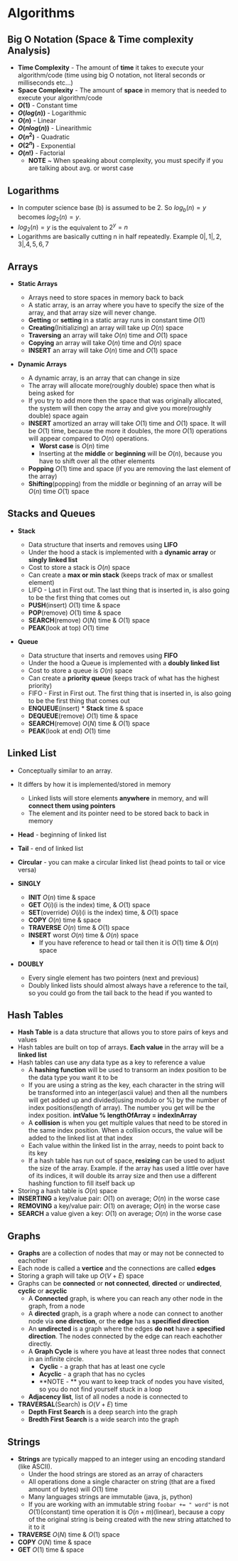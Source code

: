 # Algorithms

## Big O Notation (Space & Time complexity Analysis)
* **Time Complexity** - The amount of **time** it takes to execute your algorithm/code (time using big O notation, not literal seconds or milliseconds etc...)
* **Space Complexity** - The amount of **space** in memory that is needed to execute your algorithm/code
* **$O(1)$** - Constant time
* **$O(log(n))$** - Logarithmic
* **$O(n)$** - Linear
* **$O(nlog(n))$** - Linearithmic
* **$O(n^2)$** - Quadratic
* **$O(2^n)$** - Exponential
* **$O(n!)$** - Factorial
  * **NOTE** ~ When speaking about complexity, you must specify if you are talking about avg. or worst case

## **Logarithms**
 * In computer science base (b) is assumed to be 2. So $log{_b}(n) = y$ becomes $log{_2}(n) = y$. 
 * $log{_2}(n) = y$ is the equivalent to $2^y=n$ 
 * Logarithms are basically cutting n in half repeatedly. Example ${0 |,1 |,2,3 |,4,5,6,7}$

## **Arrays**
 * **Static Arrays**
    * Arrays need to store spaces in memory back to back
   * A static array, is an array where you have to specify the size of the array, and that array size will never change.
   * **Getting** or **setting** in a static array runs in constant time $O(1)$
   * **Creating**(Initializing) an array will take up $O(n)$ space
   * **Traversing** an array will take $O(n)$ time and $O(1)$ space
   * **Copying** an array will take $O(n)$ time and $O(n)$ space
   * **INSERT** an array will take $O(n)$ time and $O(1)$ space

 * **Dynamic Arrays** 
    * A dynamic array, is an array that can change in size
    * The array will allocate more(roughly double) space then what is being asked for
    * If you try to add more then the space that was originally allocated, the system will then copy the array and give you more(roughly double) space again
    * **INSERT** amortized an array will take $O(1)$ time and $O(1)$ space. It will be $O(1)$ time, because the more it doubles, the more $O(1)$ operations will appear compared to $O(n)$ operations.
      * **Worst case** is $O(n)$ time
      * Inserting at the **middle** or **beginning** will be $O(n)$, because you have to shift over all the other elements
    * **Popping** $O(1)$ time and space (if you are removing the last element of the array)
    * **Shifting**(popping) from the middle or beginning of an array will be $O(n)$ time $O(1)$ space
    
## **Stacks and Queues**
* **Stack**
  * Data structure that inserts and removes using **LIFO**
  * Under the hood a stack is implemented with a **dynamic array** or **singly linked list**
  * Cost to store a stack is $O(n)$ space
  * Can create a **max or min stack** (keeps track of max or smallest element)
  * LIFO - Last in First out. The last thing that is inserted in, is also going to be the first thing that comes out
  * **PUSH**(insert) $O(1)$ time & space
  * **POP**(remove) $O(1)$ time & space
  * **SEARCH**(remove) $O(N)$ time & $O(1)$ space
  * **PEAK**(look at top) $O(1)$ time

* **Queue**
  * Data structure that inserts and removes using **FIFO**
  * Under the hood a Queue is implemented with a **doubly linked list**
  * Cost to store a queue is $O(n)$ space
  * Can create a **priority queue** (keeps track of what has the highest priority)
  * FIFO - First in First out. The first thing that is inserted in, is also going to be the first thing that comes out
  * **ENQUEUE**(insert) * **Stack** time & space
  * **DEQUEUE**(remove) $O(1)$ time & space
  * **SEARCH**(remove) $O(N)$ time & $O(1)$ space
  * **PEAK**(look at end) $O(1)$ time

## **Linked List**
* Conceptually similar to an array.
* It differs by how it is implemented/stored in memory
  * Linked lists will store elements **anywhere** in memory, and will **connect them using pointers**
  * The element and its pointer need to be stored back to back in memory
* **Head** - beginning of linked list
* **Tail** - end of linked list
* **Circular** - you can make a circular linked list (head points to tail or vice versa)
* **SINGLY**
  * **INIT** $O(n)$ time & space
  * **GET** $O(i)$(i is the index) time, & $O(1)$ space
  * **SET**(override) $O(i)$(i is the index) time, & $O(1)$ space
  * **COPY** $O(n)$ time & space
  * **TRAVERSE** $O(n)$ time & $O(1)$ space
  * **INSERT** worst $O(n)$ time & $O(n)$ space
    * If you have reference to head or tail then it is $O(1)$ time & $O(n)$ space

* **DOUBLY**
  * Every single element has two pointers (next and previous)
  * Doubly linked lists should almost always have a reference to the tail, so you could go from the tail back to the head if you wanted to

## **Hash Tables**
* **Hash Table** is a data structure that allows you to store pairs of keys and values
* Hash tables are built on top of arrays. **Each value** in the array will be a **linked list**
* Hash tables can use any data type as a key to reference a value
  * A **hashing function** will be used to transorm an index position to be the data type you want it to be
  * If you are using a string as the key, each character in the string will be transformed into an integer(ascii value) and then all the numbers will get added up and divided(using modulo or %) by the number of index positions(length of array). The number you get will be the index position. **intValue % lengthOfArray = indexInArray**
  * A **collision** is when you get multiple values that need to be stored in the same index position. When a collision occurs, the value will be added to the linked list at that index
  * Each value within the linked list in the array, needs to point back to its key
  * If a hash table has run out of space, **resizing** can be used to adjust the size of the array. Example. if the array has used a little over have of its indices, it will double its array size and then use a different hashing function to fill itself back up
* Storing a hash table is $O(n)$ space
* **INSERTING** a key/value pair: $O(1)$ on average; $O(n)$ in the worse case
* **REMOVING** a key/value pair: $O(1)$ on average; $O(n)$ in the worse case
* **SEARCH** a value given a key: $O(1)$ on average; $O(n)$ in the worse case

## **Graphs**
* **Graphs** are a collection of nodes that may or may not be connected to eachother
* Each node is called a **vertice** and the connections are called **edges**
* Storing a graph will take up $O(V + E)$ space
* Graphs can be **connected** or **not connected**, **directed** or **undirected**, **cyclic** or **acyclic**
  * A **Connected** graph, is where you can reach any other node in the graph, from a node
  * A **directed** graph, is a graph where a node can connect to another node via **one direction**, or the **edge** has a **specified direction**
  * An **undirected** is a graph where the edges **do not** have a **specified direction**. The nodes connected by the edge can reach eachother directly.
  * A **Graph Cycle** is where you have at least three nodes that connect in an infinite circle.
    * **Cyclic** - a graph that has at least one cycle
    * **Acyclic** - a graph that has no cycles
    * **NOTE - ** you want to keep track of nodes you have visited, so you do not find yourself stuck in a loop
  * **Adjacency list**, list of all nodes a node is connected to
* **TRAVERSAL**(Search) is $O(V + E)$ time
  * **Depth First Search** is a deep search into the graph
  * **Bredth First Search** is a wide search into the graph


## **Strings**
* **Strings** are typically mapped to an integer using an encoding standard (like ASCII).
  * Under the hood strings are stored as an array of characters
  * All operations done a single character on string (that are a fixed amount of bytes) will $O(1)$ time
  * Many languages strings are immutable (java, js, python)
  * If you are working with an immutable string ``` foobar += " word" ``` is not $O(1)$(constant) time operation it is $O(n + m)$(linear), because a copy of the original string is being created with the new string attatched to it to it
* **TRAVERSE** $O(N)$ time & $O(1)$ space
* **COPY** $O(N)$ time & space
* **GET** $O(1)$ time & space